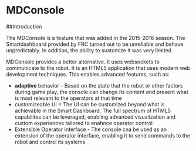 # MDConsole

##Introduction

The MDConsole is a feature that was added in the 2015-2016 season.  The Smartdashboard provided by FRC turned out to be unreliable and behave unpredictably.  In addition, the ability to sustomize it was very limited.  

MDConsole provides a better alternative.  It uses websockets to communicate to the robot.  It is an HTML5 application that uses modern web development techniques.  This enables advanced features, such as:
* __adaptive__ behavior - Based on the state that the robot or other factors during game play, the console can change its content and present what is most relevant to the operators at that time
* customizeable UI = The UI can be customized beyond what is achievable in the Smart Dashboard.  The full spectrum of HTML5 capabilites can be leveraged, enabling advanced visualization and custom experiences tailored to enahnce operator control
* Extensible Operator Interface - The console cna be used as an extension of the operator interface, enabling it to send commands to the robot and control its systems


